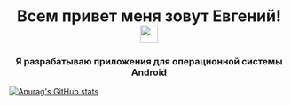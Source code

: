<h1 align="center">Всем привет меня зовут Евгений! 
<img src="https://github.com/blackcater/blackcater/raw/main/images/Hi.gif" height="32"/></h1>
<h3 align="center">Я разрабатываю приложения для операционной системы Android</h3>

[![Anurag's GitHub stats](https://github-readme-stats.vercel.app/api?username=evgeny5454)](https://github.com/anuraghazra/github-readme-stats)
